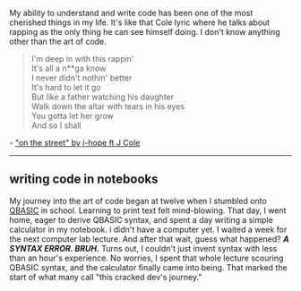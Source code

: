 My ability to understand and write code has been one of the most cherished things in my life. It's like that Cole lyric where he talks about rapping as the only thing he can see himself doing. I don't know anything other than the art of code.

> I'm deep in with this rappin'  
> It's all a n**ga know  
> I never didn't nothin' better   
> It's hard to let it go   
> But like a father watching his daughter   
> Walk down the altar with tears in his eyes   
> You gotta let her grow   
> And so I shall   

\- ["on the street" by j-hope ft J Cole](https://www.youtube.com/watch?v=r6WbbU_lLCA)

---

## writing code in notebooks

My journey into the art of code began at twelve when I stumbled onto [QBASIC](https://en.wikipedia.org/wiki/QBasic) in school. Learning to print text felt mind-blowing. That day, I went home, eager to derive QBASIC syntax, and spent a day writing a simple calculator in my notebook. i didn't have a computer yet. I waited a week for the next computer lab lecture. And after that wait, guess what happened? **_A SYNTAX ERROR. BRUH._** Turns out, I couldn't just invent syntax with less than an hour's experience. No worries, I spent that whole lecture scouring QBASIC syntax, and the calculator finally came into being. That marked the start of what many call "this cracked dev's journey."

